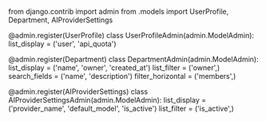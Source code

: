 from django.contrib import admin
from .models import UserProfile, Department, AIProviderSettings

@admin.register(UserProfile)
class UserProfileAdmin(admin.ModelAdmin):
    list_display = ('user', 'api_quota')

@admin.register(Department)
class DepartmentAdmin(admin.ModelAdmin):
    list_display = ('name', 'owner', 'created_at')
    list_filter = ('owner',)
    search_fields = ('name', 'description')
    filter_horizontal = ('members',)

@admin.register(AIProviderSettings)
class AIProviderSettingsAdmin(admin.ModelAdmin):
    list_display = ('provider_name', 'default_model', 'is_active')
    list_filter = ('is_active',)
